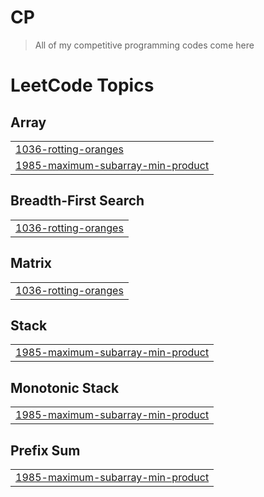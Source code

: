 # CP

> All of my competitive programming codes come here
<!---LeetCode Topics Start-->
# LeetCode Topics
## Array
|  |
| ------- |
| [1036-rotting-oranges](https://github.com/SarbajitNandy/CP/tree/master/1036-rotting-oranges) |
| [1985-maximum-subarray-min-product](https://github.com/SarbajitNandy/CP/tree/master/1985-maximum-subarray-min-product) |
## Breadth-First Search
|  |
| ------- |
| [1036-rotting-oranges](https://github.com/SarbajitNandy/CP/tree/master/1036-rotting-oranges) |
## Matrix
|  |
| ------- |
| [1036-rotting-oranges](https://github.com/SarbajitNandy/CP/tree/master/1036-rotting-oranges) |
## Stack
|  |
| ------- |
| [1985-maximum-subarray-min-product](https://github.com/SarbajitNandy/CP/tree/master/1985-maximum-subarray-min-product) |
## Monotonic Stack
|  |
| ------- |
| [1985-maximum-subarray-min-product](https://github.com/SarbajitNandy/CP/tree/master/1985-maximum-subarray-min-product) |
## Prefix Sum
|  |
| ------- |
| [1985-maximum-subarray-min-product](https://github.com/SarbajitNandy/CP/tree/master/1985-maximum-subarray-min-product) |
<!---LeetCode Topics End-->